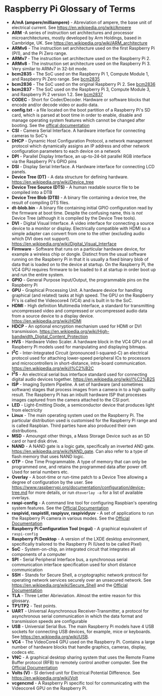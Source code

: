 # Raspberry Pi Glossary of Terms

- **A/mA (ampere/milliampere)** - Abreviation of ampere, the base unit of electrical current. See https://en.wikipedia.org/wiki/Ampere
- **ARM** -A series of instruction set architectures and processor microarchitectures, mostly developed by Arm Holdings, based in Cambridge, UK. See https://en.wikipedia.org/wiki/ARM_architecture
- **ARMv6** - The instruction set architecture used on the first Raspberry Pi (Pi1), and the Pi Zero range.
- **ARMv7** - The instruction set architecture used on the Raspberry Pi 2.
- **ARMv8** - The instruction set architecture used on the Raspberry Pi 3. Very similar to ARMv7 in 32-bit mode.
- **bcm2835** - The SoC used on the Raspberry Pi 1, Compute Module 1, and Raspberry Pi Zero range. See [bcm2835](https://www.raspberrypi.org/documentation/hardware/raspberrypi/bcm2835/README.md)
- **bcm2836** - The SoC used on the original Raspberry Pi 2. See [bcm2836](https://www.raspberrypi.org/documentation/hardware/raspberrypi/bcm2836/README.md)
- **bcm2837** - The SoC used on the Raspberry Pi 3, Compute Module 3, and Raspberry Pi 2 version 1.2. See [bcm2837](https://www.raspberrypi.org/documentation/hardware/raspberrypi/bcm2837/README.md)
- **CODEC** - Short for Coder/Decoder. Hardware or software blocks that encode and/or decode video or audio data.
- **config.txt** - a file located on the boot partition of a Raspberry Pi's SD card, which is parsed at boot time in order to enable, disable and manage operating system features which cannot be changed after booting. See the [offical documentation](https://www.raspberrypi.org/documentation/configuration/config-txt/README.md)
- **CSI** - Camera Serial Interface. A hardware interface for connecting cameras to SoC's 
- **DHCP** - Dynamic Host Configuration Protocol, a network management protocol which dynamically assigns an IP address and other network configuration parameters to each device on a network
- **DPI** - Parallel Display Interface, an up-to-24-bit parallel RGB interface via the Raspberry Pi's GPIO pins
- **DSI** - Display Serial Interface. A Hardware interface for connecting LCD panels.
- **Device Tree (DT)** - A data structure for defining hardware. https://en.wikipedia.org/wiki/Device_tree
- **Device Tree Source (DTS)** - A human readable source file to be compiled into a DTB
- **Device Tree Blob (DTB)** - A binary file containing a device tree, the result of compiling DTS files.
- **dt-blob.bin** - A binary file containing initial GPIO configuration read by the firmware at boot time. Despite the confusing name, this is _not_ Device Tree (although it is compiled by the Device Tree tools).
- **DVI** - Digital Visual Interface. A video interface for connecting a source device to a monitor or display. Electrically compatible with HDMI so a simple adapter can convert from one to the other (excluding audio which DVI does not support). https://en.wikipedia.org/wiki/Digital_Visual_Interface
- **Firmware** - Software that runs on a particular hardware device, for example a wireless chip or dongle. Distinct from the usual software running on the Raspberry Pi in that it is usually a fixed binary blob of data that is loaded on to the device at startup. On the Raspberry Pi, the VC4 GPU requires firmware to be loaded to it at startup in order boot up and run the entire system.
- **GPIO** - General Purpose Input/Output, the programmable pins on the Raspberry Pi
- **GPU** - Graphical Processing Unit. A hardware device for handling graphical (and related) tasks at high speed. The GPU on the Raspberry Pi's is called the Videocore4 (VC4) and is built in to the SoC.
- **HDMI** - High definition Multimedia Interface, a standard for transmitting uncompressed video and compressed or uncompressed audio data from a source device to a display device. https://en.wikipedia.org/wiki/HDMI
- **HDCP** - An optional encryption mechanism used for HDMI or DVI transmission. https://en.wikipedia.org/wiki/High-bandwidth_Digital_Content_Protection
- **HVS** - Hardware Video Scaler. A hardware block in the VC4 GPU on all Raspberry Pi models used for manipulating and displaying bitmaps.
- **I<sup>2</sup>C** - Inter-Integrated Circuit (pronounced I-squared-C) an electrical protocol used for attaching lower-speed peripheral ICs to processors and microcontrollers in short-distance, intra-board communication. https://en.wikipedia.org/wiki/I%C2%B2C
- **I<sup>2</sup>S** - An electrical serial bus interface standard used for connecting digital audio devices together. https://en.wikipedia.org/wiki/I%C2%B2S
- **ISP** - Imaging System Pipeline. A set of hardware (and sometimes software) stages that process images from a camera in to a high quality result. The Raspberry Pi has an inbuilt hardware ISP that processes images captured from the camera attached to the CSI port.
- **LED** - Light-Emitting Diode, a semiconductor device that produces light from electricity
- **Linux** - The main operating system used on the Raspberry Pi. The particular distribution used is customised for the Raspberry Pi range and is called Raspbian. Third parties have also produced their own distributions.
- **MSD** - Amoungst other things, a Mass Storage Device such as an SD card or hard disk drive.
- **NAND** - A NAND gate is a logic gate, specifically an inverted AND gate. https://en.wikipedia.org/wiki/NAND_gate. Can also refer to a type of flash memory that uses NAND logic.
- **OTP** - One Time Programmable. A type of memory that can only be programmed one, and retains the programmed data after power off. Used for serial numbers etc.
- **Overlay** - A boot-time or run-time patch to a Device Tree allowing a degree of configuration by the user. See https://www.raspberrypi.org/documentation/configuration/device-tree.md for more details, or run `dtoverlay -a` for a list of available overlays.
- **raspi-config** - A command line tool for configuring Raspbian's operating system features. See the [Official Documentation](https://www.raspberrypi.org/documentation/configuration/raspi-config.md)
- **raspivid, raspistill, raspiyuv, raspividyuv** - A set of applications to run the Raspberry Pi camera in various modes. See the [Official Documentation](https://www.raspberrypi.org/documentation/raspbian/applications/camera.md)
- **Raspberry Pi Configuration Tool (rcgui)** - A graphical equivalent of `raspi-config`
- **Raspberry Pi Desktop** - A version of the LXDE desktop environment, specifically trailored to the Raspberry Pi (Used to be called Pixel)
- **SoC** - System-on-chip, an integrated circuit that integrates all components of a computer
- **SPI** - Serial Peripheral Interface bus, a synchronous serial communication interface specification used for short distance communication
- **SSH** - Stands for Secure Shell, a cryptographic network protocol for operating network services securely over an unsecured network. See https://en.wikipedia.org/wiki/Secure_Shell and the [Official Documentation](https://www.raspberrypi.org/documentation/remote-access/ssh/README.md)
- **TLA** - Three Letter Abrieviation. Almost the entire reason for this glossary.
- **TP1/TP2** - Test points.
- **UART** - Universal Asynchronous Receiver-Transmitter, a protocol for asynchronous serial communication in which the data format and transmission speeds are configurable
- **USB** - Universial Serial Bus. The main Raspberry Pi models have 4 USB sockets for connecting USB devices, for example, mice or keyboards. See https://en.wikipedia.org/wiki/USB.
- **VC4** - The VideoCore4 GPU used on the Raspberry Pi. Contains a large number of hardware blocks that handle graphics, cameras, display, codecs etc.
- **VNC** - A graphical desktop sharing system that uses the Remote Frame Buffer protocol (RFB) to remotely control another computer. See the [Official Documentation](https://www.raspberrypi.org/documentation/remote-access/vnc/README.md)
- **Volts (V)** - SI derived unit for Electrical Potential Difference. See https://en.wikipedia.org/wiki/Volt
- **vcgencmd** - A Raspberry Pi specific tool for communicating with the Videocore4 GPU on the Raspberry Pi.
